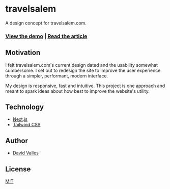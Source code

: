 # travelsalem

A design concept for travelsalem.com.

### [View the demo](https://travelsalem.vercel.app/) | [Read the article](https://dtjv.io/a-redesign-of-travelsalem/)

## Motivation

I felt travelsalem.com's current design dated and the usability somewhat
cumbersome. I set out to redesign the site to improve the user experience
through a simpler, performant, modern interface.

My design is responsive, fast and intuitive. This project is one approach and
meant to spark ideas about how best to improve the website's utility.

## Technology

- [Next.js](https://nextjs.org)
- [Tailwind CSS](https://tailwindcss.com)

## Author

- [David Valles](https://dtjv.io)

## License

[MIT](LICENSE)
